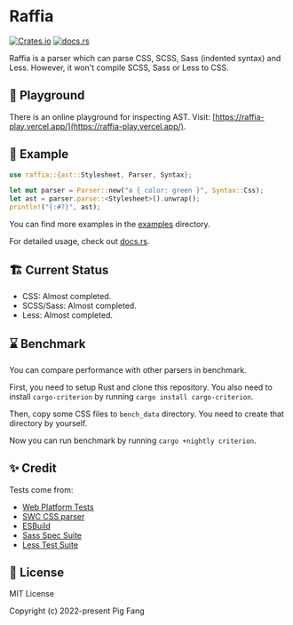 # Raffia

[![Crates.io](https://img.shields.io/crates/v/raffia?style=flat-square)](https://crates.io/crates/raffia)
[![docs.rs](https://img.shields.io/docsrs/raffia?style=flat-square)](https://docs.rs/raffia)

Raffia is a parser which can parse CSS, SCSS, Sass (indented syntax) and Less. However, it won't compile SCSS, Sass or Less to CSS.

## 🧪 Playground

There is an online playground for inspecting AST. Visit: [https://raffia-play.vercel.app/](https://raffia-play.vercel.app/).

## 🍭 Example

```rust
use raffia::{ast::Stylesheet, Parser, Syntax};

let mut parser = Parser::new("a { color: green }", Syntax::Css);
let ast = parser.parse::<Stylesheet>().unwrap();
println!("{:#?}", ast);
```

You can find more examples in the [examples](https://github.com/g-plane/raffia/blob/main/raffia/examples) directory.

For detailed usage, check out [docs.rs](https://docs.rs/raffia).

## 🏗️ Current Status

- CSS: Almost completed.
- SCSS/Sass: Almost completed.
- Less: Almost completed.

## ⌛ Benchmark

You can compare performance with other parsers in benchmark.

First, you need to setup Rust and clone this repository. You also need to install `cargo-criterion` by running `cargo install cargo-criterion`.

Then, copy some CSS files to `bench_data` directory. You need to create that directory by yourself.

Now you can run benchmark by running `cargo +nightly criterion`.

## ✨ Credit

Tests come from:

- [Web Platform Tests](https://github.com/web-platform-tests/wpt)
- [SWC CSS parser](https://github.com/swc-project/swc/tree/main/crates/swc_css_parser/tests)
- [ESBuild](https://github.com/evanw/esbuild/blob/master/internal/css_parser/css_parser_test.go)
- [Sass Spec Suite](https://github.com/sass/sass-spec)
- [Less Test Suite](https://github.com/less/less.js/tree/master/packages/test-data)

## 📜 License

MIT License

Copyright (c) 2022-present Pig Fang

